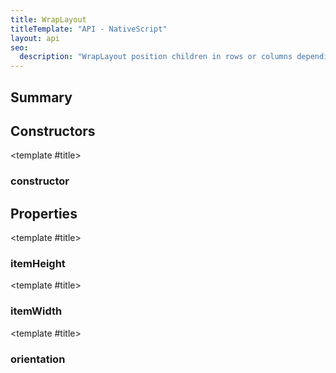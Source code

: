 ```yaml
---
title: WrapLayout
titleTemplate: "API - NativeScript"
layout: api
seo:
  description: "WrapLayout position children in rows or columns depending on orientation property\nuntil space is filled and then wraps them on new row or column."
---
```


<!-- This page is auto generated, do not edit manually. -->
<!-- Run "yarn generate:api-docs" to regenerate -->

<script setup lang="ts">
  import { provide } from "vue";
  import API_DATA from "./WrapLayout.data.json";
  
  provide('API_DATA', API_DATA);
</script>

<APIRefHierarchy v-once />

<APIRefComment commentBase64="eyJibG9ja1RhZ3MiOltdLCJtb2RpZmllclRhZ3MiOnt9LCJzdW1tYXJ5IjpbeyJraW5kIjoidGV4dCIsInRleHQiOiJXcmFwTGF5b3V0IHBvc2l0aW9uIGNoaWxkcmVuIGluIHJvd3Mgb3IgY29sdW1ucyBkZXBlbmRpbmcgb24gb3JpZW50YXRpb24gcHJvcGVydHlcbnVudGlsIHNwYWNlIGlzIGZpbGxlZCBhbmQgdGhlbiB3cmFwcyB0aGVtIG9uIG5ldyByb3cgb3IgY29sdW1uLiJ9XX0=" v-once />

## <Heading ignore>Summary</Heading>

<APIRefSummary v-once />

## Constructors

<div class="">

<APIRef for="34243" v-once>

<template #title>

### constructor

</template>

</APIRef>

</div>

## Properties

<div class="">

<APIRef for="34247" v-once>

<template #title>

### itemHeight

</template>

</APIRef>

</div>

<div class="">

<APIRef for="34246" v-once>

<template #title>

### itemWidth

</template>

</APIRef>

</div>

<div class="">

<APIRef for="34245" v-once>

<template #title>

### orientation

</template>

</APIRef>

</div>
